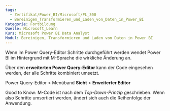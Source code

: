 ```yaml
---
tags:
  - Zertifikat/Power_BI/Microsoft/PL_300
  - Bereinigen_Transformieren_und_Laden_von_Daten_in_Power_BI
Kategorie: Fortbildung
Quelle: Microsoft_Learn
Kurs: Microsoft Power BI Data Analyst
Modul: Bereinigen, Transformieren und Laden von Daten in Power BI
---
```

Wenn im Power Query-Editor Schritte durchgeführt werden wendet Power BI im Hintergrund mit M-Sprache die wirkliche Änderung an.

Über den **erweiterten Power Query-Editor** kann der Code eingesehen werden, der alle Schritte kombiniert umsetzt.

Power Query-Editor > Menüband **Sicht** > **Erweiterter Editor**


Good to Know: M-Code ist nach dem *Top-Down-Prinzip* geschrieben.
Wenn also Schritte umsortiert werden, ändert sich auch die Reihenfolge der Anwendung.

